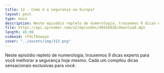 ```yaml
---
title: 12 - Como é a segurança na Europa?
layout: post
type: main
description: Neste episódio repleto de numerologia, trouxemos 9 dicas experts para você melhorar a segurança hoje mesmo. Cada um compilou dicas sensacionais exclusivas para você.
file: https://api.spreaker.com/v2/episodes/49416926/download.mp3
length: 45:00
videoid: rFXLfbowoyo
cover: "../assets/img/313.png"
---
```


Neste episódio repleto de numerologia, trouxemos 9 dicas experts para você melhorar a segurança hoje mesmo. Cada um compilou dicas sensacionais exclusivas para você.
